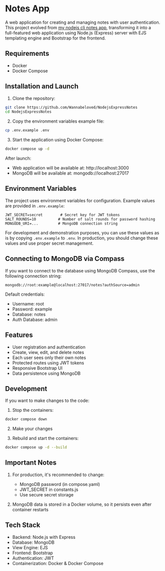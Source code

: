# Notes App

A web application for creating and managing notes with user authentication. This project evolved from [my nodejs cli notes app](https://github.com/Wannabeloved/NodejsCLINotes), transforming it into a full-featured web application using Node.js (Express) server with EJS templating engine and Bootstrap for the frontend.

## Requirements

- Docker
- Docker Compose

## Installation and Launch

1. Clone the repository:

```bash
git clone https://github.com/Wannabeloved/NodejsExpressNotes
cd NodejsExpressNotes
```

2. Copy the environment variables example file:

```bash
cp .env.example .env
```

3. Start the application using Docker Compose:

```bash
docker compose up -d
```

After launch:

- Web application will be available at: http://localhost:3000
- MongoDB will be available at: mongodb://localhost:27017

## Environment Variables

The project uses environment variables for configuration. Example values are provided in `.env.example`:

```
JWT_SECRET=secret        # Secret key for JWT tokens
SALT_ROUNDS=10          # Number of salt rounds for password hashing
MONGODB_URI=...         # MongoDB connection string
```

For development and demonstration purposes, you can use these values as is by copying `.env.example` to `.env`. In production, you should change these values and use proper secret management.

## Connecting to MongoDB via Compass

If you want to connect to the database using MongoDB Compass, use the following connection string:

```
mongodb://root:example@localhost:27017/notes?authSource=admin
```

Default credentials:

- Username: root
- Password: example
- Database: notes
- Auth Database: admin

## Features

- User registration and authentication
- Create, view, edit, and delete notes
- Each user sees only their own notes
- Protected routes using JWT tokens
- Responsive Bootstrap UI
- Data persistence using MongoDB

## Development

If you want to make changes to the code:

1. Stop the containers:

```bash
docker compose down
```

2. Make your changes

3. Rebuild and start the containers:

```bash
docker compose up -d --build
```

## Important Notes

1. For production, it's recommended to change:

   - MongoDB password (in compose.yaml)
   - JWT_SECRET in constants.js
   - Use secure secret storage

2. MongoDB data is stored in a Docker volume, so it persists even after container restarts

## Tech Stack

- Backend: Node.js with Express
- Database: MongoDB
- View Engine: EJS
- Frontend: Bootstrap
- Authentication: JWT
- Containerization: Docker & Docker Compose
